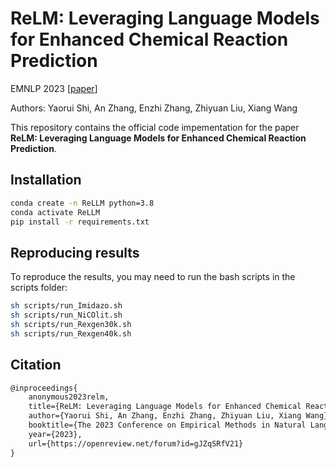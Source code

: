# ReLM: Leveraging Language Models for Enhanced Chemical Reaction Prediction

EMNLP 2023 \[[paper](https://openreview.net/forum?id=gJZqSRfV21)\]

Authors: Yaorui Shi, An Zhang, Enzhi Zhang, Zhiyuan Liu, Xiang Wang

This repository contains the official code impementation for the paper **ReLM: Leveraging Language Models for Enhanced Chemical Reaction Prediction**.

## Installation

```bash
conda create -n ReLLM python=3.8
conda activate ReLLM
pip install -r requirements.txt
```

## Reproducing results

To reproduce the results, you may need to run the bash scripts in the scripts folder:
```bash
sh scripts/run_Imidazo.sh
sh scripts/run_NiCOlit.sh
sh scripts/run_Rexgen30k.sh
sh scripts/run_Rexgen40k.sh
```

## Citation
```latex
@inproceedings{
    anonymous2023relm,
    title={ReLM: Leveraging Language Models for Enhanced Chemical Reaction Prediction},
    author={Yaorui Shi, An Zhang, Enzhi Zhang, Zhiyuan Liu, Xiang Wang},
    booktitle={The 2023 Conference on Empirical Methods in Natural Language Processing},
    year={2023},
    url={https://openreview.net/forum?id=gJZqSRfV21}
}
```
